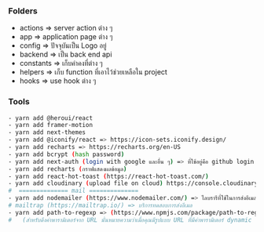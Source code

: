 ### Folders

- actions => server action ต่าง ๆ
- app => application page ต่าง ๆ
- config => ปัจจุบันเป็น Logo อยู่
- backend => เป็น back end api
- constants => เก็บค่าคงที่ต่าง ๆ
- helpers => เก็บ function ที่เอาไว้ช่วยเหลือใน project
- hooks => use hook ต่าง ๆ

### Tools

```bash
- yarn add @heroui/react
- yarn add framer-motion
- yarn add next-themes
- yarn add @iconify/react => https://icon-sets.iconify.design/
- yarn add recharts => https://recharts.org/en-US
- yarn add bcrypt (hash password)
- yarn add next-auth (login with google และอื่น ๆ) => ที่ใช้อยู่คือ github login , google login
- yarn add recharts (กราฟแสดงผลข้อมูล)
- yarn add react-hot-toast (https://react-hot-toast.com/)
- yarn add cloudinary (upload file on cloud) https://console.cloudinary.com/
#  ============== mail ==============
- yarn add nodemailer (https://www.nodemailer.com/) => ไลบรารีที่ใช้ในการส่งอีเมลจากแอปพลิเคชัน
# mailtrap (https://mailtrap.io/) => บริการทดสอบการส่งอีเมล
- yarn add path-to-regexp => (https://www.npmjs.com/package/path-to-regexp)
#   (สำหรับดึงค่าพารามิเตอร์จาก URL นั่นหมายความว่าเมื่อคุณมีรูปแบบ URL ที่มีค่าพารามิเตอร์ dynamic (เช่น /users/:id) ไลบรารีนี้จะช่วยจับคู่ URL จริงกับ pattern ที่กำหนดไว้และดึงค่า parameter (ในตัวอย่างคือ id) ออกมาใช้งานได้ง่ายขึ้น)
```
